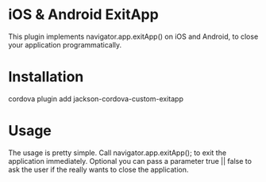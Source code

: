 # iOS & Android ExitApp
This plugin implements navigator.app.exitApp() on iOS and Android, to close your application programmatically. 


# Installation
cordova plugin add jackson-cordova-custom-exitapp

# Usage
The usage is pretty simple. Call navigator.app.exitApp(); to exit the application immediately. Optional you can pass a parameter true || false to ask the user if the really wants to close the application.